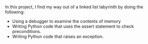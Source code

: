 In this project, I find my way out of a linked list labyrinth by doing the following:
- Using a debugger to examine the contents of memory
- Writing Python code that uses the assert statement to check preconditions.
- Writing Python code that raises an exception.
